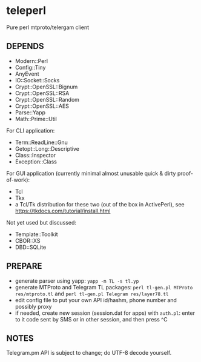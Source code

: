 # teleperl
Pure perl mtproto/telergam client

## DEPENDS
- Modern::Perl
- Config::Tiny
- AnyEvent
- IO::Socket::Socks
- Crypt::OpenSSL::Bignum
- Crypt::OpenSSL::RSA
- Crypt::OpenSSL::Random
- Crypt::OpenSSL::AES
- Parse::Yapp
- Math::Prime::Util

For CLI application:
- Term::ReadLine::Gnu
- Getopt::Long::Descriptive
- Class::Inspector
- Exception::Class

For GUI application (currently minimal almost unusable quick & dirty proof-of-work):
- Tcl
- Tkx
- a Tcl/Tk distribution for these two (out of the box in ActivePerl), see https://tkdocs.com/tutorial/install.html

Not yet used but discussed:
- Template::Toolkit
- CBOR::XS
- DBD::SQLite

## PREPARE
- generate parser using yapp: `yapp -m TL -s tl.yp`
- generate MTProto and Telegram TL packages: `perl tl-gen.pl MTProto res/mtproto.tl` and `perl tl-gen.pl Telegram res/layer78.tl`
- edit config file to put your own API id/hashm, phone number and possibly proxy
- if needed, create new session (session.dat for apps) with `auth.pl`: enter to it code sent by SMS or in other session, and then press ^C

## NOTES
Telegram.pm API is subject to change; do UTF-8 decode yourself.
